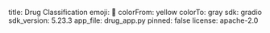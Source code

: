 title: Drug Classification
emoji: 🏃
colorFrom: yellow
colorTo: gray
sdk: gradio
sdk_version: 5.23.3
app_file: drug_app.py
pinned: false
license: apache-2.0
